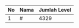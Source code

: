 | No | Nama            | Jumlah Level |
|----|-----------------|--------------|
| 1  | #    |    4329        |
